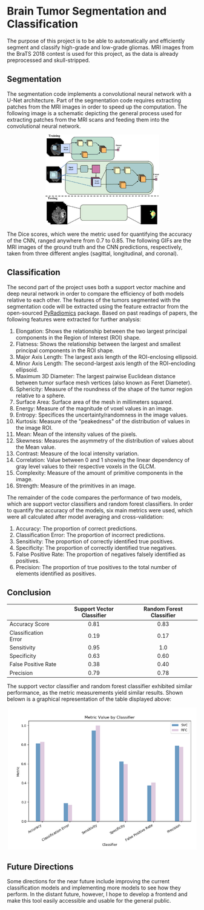 # Brain Tumor Segmentation and Classification
The purpose of this project is to be able to automatically and efficiently segment and classify high-grade and low-grade gliomas. MRI images from the BraTS 2018 contest is used for this project, as the data is already preprocessed and skull-stripped.

## Segmentation
The segmentation code implements a convolutional neural network with a U-Net architecture. Part of the segmentation code requires extracting patches from the MRI images in order to speed up the computation. The following image is a schematic depicting the general process used for extracting patches from the MRI scans and feeding them into the convolutional neural network.

<p align="center">
  <img src="/misc/patch_extraction.jpg" width="300">
</p>

The Dice scores, which were the metric used for quantifying the accuracy of the CNN, ranged anywhere from 0.7 to 0.85. The following GIFs are the MRI images of the ground truth and the CNN predictions, respectively, taken from three different angles (sagittal, longitudinal, and coronal).

## Classification
The second part of the project uses both a support vector machine and deep neural network in order to compare the efficiency of both models relative to each other. The features of the tumors segmented with the segmentation code will be extracted using the feature extractor from the open-sourced [PyRadiomics](https://github.com/Radiomics/pyradiomics) package. Based on past readings of papers, the following features were extracted for further analysis:

1. Elongation: Shows the relationship between the two largest principal components in the Region of Interest (ROI) shape.
2. Flatness: Shows the relationship between the largest and smallest principal components in the ROI shape.
3. Major Axis Length: The largest axis length of the ROI-enclosing ellipsoid.
4. Minor Axis Length: The second-largest axis length of the ROI-encloding ellipsoid.
5. Maximum 3D Diameter: The largest pairwise Euclidean distance between tumor surface mesh vertices (also known as Feret Diameter).
6. Sphericity: Measure of the roundness of the shape of the tumor region relative to a sphere.
7. Surface Area: Surface area of the mesh in millimeters squared.
8. Energy: Measure of the magnitude of voxel values in an image.
9. Entropy: Specifices the uncertainty/randomness in the image values.
10. Kurtosis: Measure of the "peakedness" of the distribution of values in the image ROI.
11. Mean: Mean of the intensity values of the pixels.
12. Skewness: Measures the asymmetry of the distribution of values about the Mean value.
13. Contrast: Measure of the local intensity variation.
14. Correlation: Value between 0 and 1 showing the linear dependency of gray level values to their respective voxels in the GLCM.
15. Complexity: Measure of the amount of primitive components in the image.
16. Strength: Measure of the primitives in an image.

The remainder of the code compares the performance of two models, which are support vector classifiers and random forest classifiers. In order to quantify the accuracy of the models, six main metrics were used, which were all calculated after model averaging and cross-validation:

1. Accuracy: The proportion of correct predictions.
2. Classification Error: The proportion of incorrect predictions.
3. Sensitivity: The proportion of correctly identified true positives.
4. Specificity: The proportion of correctly identified true negatives.
5. False Positive Rate: The proportion of negatives falsely identified as positives.
6. Precision: The proportion of true positives to the total number of elements identified as positives.

## Conclusion

| | Support Vector Classifier | Random Forest Classifier |
| - | :-------------------------: | :------------------------: |
| Accuracy Score | 0.81 | 0.83 |
| Classification Error | 0.19 | 0.17 |
| Sensitivity | 0.95 | 1.0 |
| Specificity | 0.63 | 0.60 |
| False Positive Rate | 0.38 | 0.40 |
| Precision | 0.79 | 0.78 |

The support vector classifier and random forest classifier exhibited similar performance, as the metric measurements yield similar results. Shown belown is a graphical representation of the table displayed above:

<p align="center">
  <img src="/misc/model_comparison.png" width="500">
</p>

## Future Directions
Some directions for the near future include improving the current classification models and implementing more models to see how they perform. In the distant future, however, I hope to develop a frontend and make this tool easily accessible and usable for the general public.

